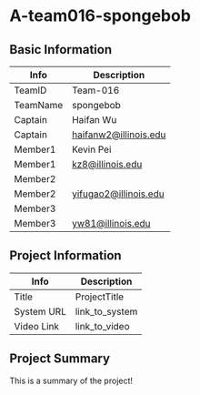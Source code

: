 # A-team016-spongebob

## Basic Information

|   Info      |        Description     |
| ----------- | ---------------------- |
| TeamID      |        Team-016        |
| TeamName    |        spongebob       |
| Captain     |       Haifan Wu        |
| Captain     |  haifanw2@illinois.edu  |
| Member1     |        Kevin Pei       |
| Member1     |   kz8@illinois.edu  |
| Member2     |                        |
| Member2     |            yifugao2@illinois.edu            |
| Member3     |                        |
| Member3     |            yw81@illinois.edu            |

## Project Information

|   Info      |        Description     |
| ----------- | ---------------------- |
|  Title      |       ProjectTitle     |
| System URL  |      link_to_system    |
| Video Link  |      link_to_video     |

## Project Summary

This is a summary of the project!
